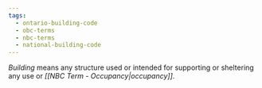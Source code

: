 ```yaml
---
tags:
  - ontario-building-code
  - obc-terms
  - nbc-terms
  - national-building-code
---
```

*Building* means any structure used or intended for supporting or sheltering any use or *[[NBC Term - Occupancy|occupancy]]*.